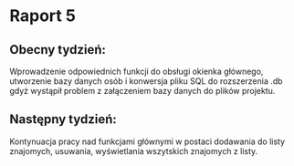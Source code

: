 # Raport 5
## Obecny tydzień:
Wprowadzenie odpowiednich funkcji do obsługi okienka głównego, utworzenie bazy danych osób i konwersja pliku SQL do rozszerzenia .db gdyż wystąpił problem z załączeniem bazy danych do plików projektu.
## Następny tydzień:
 Kontynuacja pracy nad funkcjami głównymi w postaci dodawania do listy znajomych, usuwania, wyświetlania wszytskich znajomych z listy.
